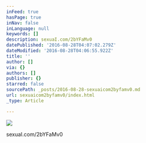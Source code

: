 ```yaml
---
inFeed: true
hasPage: true
inNav: false
inLanguage: null
keywords: []
description: sexuaI.com/2bYFaMv0
datePublished: '2016-08-28T04:07:02.279Z'
dateModified: '2016-08-28T04:06:55.922Z'
title: ''
author: []
via: {}
authors: []
publisher: {}
starred: false
sourcePath: _posts/2016-08-28-sexuaicom2byfamv0.md
url: sexuaicom2byfamv0/index.html
_type: Article

---
```

![](https://the-grid-user-content.s3-us-west-2.amazonaws.com/e567273d-97e1-4fbc-9db7-e87747e3bfee.jpg)

sexuaI.com/2bYFaMv0